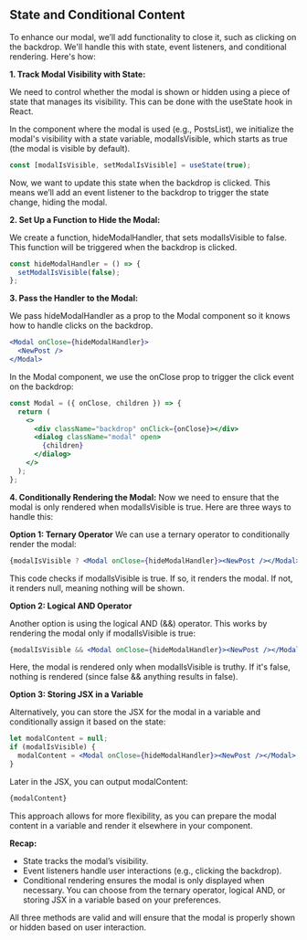 ## State and Conditional Content

To enhance our modal, we’ll add functionality to close it, such as clicking on the backdrop. We'll handle this with state, event listeners, and conditional rendering. Here's how:

**1. Track Modal Visibility with State:**

We need to control whether the modal is shown or hidden using a piece of state that manages its visibility. This can be done with the useState hook in React.

In the component where the modal is used (e.g., PostsList), we initialize the modal's visibility with a state variable, modalIsVisible, which starts as true (the modal is visible by default).

```jsx
const [modalIsVisible, setModalIsVisible] = useState(true);
```

Now, we want to update this state when the backdrop is clicked. This means we’ll add an event listener to the backdrop to trigger the state change, hiding the modal.

**2. Set Up a Function to Hide the Modal:**

We create a function, hideModalHandler, that sets modalIsVisible to false. This function will be triggered when the backdrop is clicked.

```jsx
const hideModalHandler = () => {
  setModalIsVisible(false);
};
```

**3. Pass the Handler to the Modal:**

We pass hideModalHandler as a prop to the Modal component so it knows how to handle clicks on the backdrop.

```jsx
<Modal onClose={hideModalHandler}>
  <NewPost />
</Modal>
```

In the Modal component, we use the onClose prop to trigger the click event on the backdrop:

```jsx
const Modal = ({ onClose, children }) => {
  return (
    <>
      <div className="backdrop" onClick={onClose}></div>
      <dialog className="modal" open>
        {children}
      </dialog>
    </>
  );
};
```

**4. Conditionally Rendering the Modal:**
Now we need to ensure that the modal is only rendered when modalIsVisible is true. Here are three ways to handle this:

  **Option 1: Ternary Operator**
  We can use a ternary operator to conditionally render the modal:

  ```jsx
  {modalIsVisible ? <Modal onClose={hideModalHandler}><NewPost /></Modal> : null}
  ```

  This code checks if modalIsVisible is true. If so, it renders the modal. If not, it renders null, meaning nothing will be shown.

  **Option 2: Logical AND Operator**

  Another option is using the logical AND (&&) operator. This works by rendering the modal only if modalIsVisible is true:

  ```jsx
  {modalIsVisible && <Modal onClose={hideModalHandler}><NewPost /></Modal>}
  ```

Here, the modal is rendered only when modalIsVisible is truthy. If it's false, nothing is rendered (since false && anything results in false).

  **Option 3: Storing JSX in a Variable**

  Alternatively, you can store the JSX for the modal in a variable and conditionally assign it based on the state:

  ```jsx
  let modalContent = null;
  if (modalIsVisible) {
    modalContent = <Modal onClose={hideModalHandler}><NewPost /></Modal>;
  }
  ```

  Later in the JSX, you can output modalContent:

  ```jsx
  {modalContent}
  ```

  This approach allows for more flexibility, as you can prepare the modal content in a variable and render it elsewhere in your component.

**Recap:**
  - State tracks the modal’s visibility.
  - Event listeners handle user interactions (e.g., clicking the backdrop).
  - Conditional rendering ensures the modal is only displayed when necessary. You can choose from the ternary operator, logical AND, or storing JSX in a variable based on your preferences.

All three methods are valid and will ensure that the modal is properly shown or hidden based on user interaction.